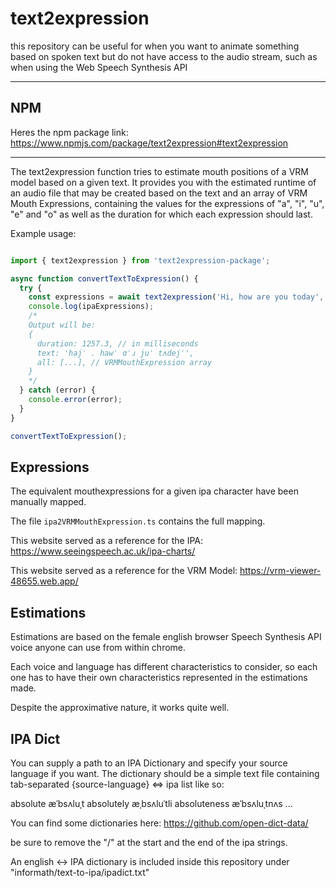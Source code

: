 # text2expression

this repository can be useful for when you want to animate something based on spoken text but do not have access to the audio stream, such as when using the Web Speech Synthesis API

---

## NPM

Heres the npm package link: <https://www.npmjs.com/package/text2expression#text2expression>

---

The text2expression function tries to estimate mouth positions of a VRM model based on a given text. It provides you with the estimated runtime of an audio file that may be created based on the text and an array of VRM Mouth Expressions, containing the values for the expressions of "a", "i", "u", "e" and "o" as well as the duration for which each expression should last.

Example usage:

```javascript

import { text2expression } from 'text2expression-package';

async function convertTextToExpression() {
  try {
    const expressions = await text2expression('Hi, how are you today', 'en', 'path/to/your/ipaDict.txt');
    console.log(ipaExpressions);
    /*
    Output will be:
    {
      duration: 1257.3, // in milliseconds
      text: 'hajˈ . hawˈ ɑˈɹ juˈ tʌdejˈ',
      all: [...], // VRMMouthExpression array
    }
    */
  } catch (error) {
    console.error(error);
  }
}

convertTextToExpression();

```

## Expressions

The equivalent mouthexpressions for a given ipa character have been manually mapped.

The file `ipa2VRMMouthExpression.ts` contains the full mapping.

This website served as a reference for the IPA:
<https://www.seeingspeech.ac.uk/ipa-charts/>

This website served as a reference for the VRM Model:
<https://vrm-viewer-48655.web.app/>

## Estimations

Estimations are based on the female english browser Speech Synthesis API voice anyone can use from within chrome.

Each voice and language has different characteristics to consider, so each one has to have their own characteristics represented in the estimations made.

Despite the approximative nature, it works quite well.

## IPA Dict

You can supply a path to an IPA Dictionary and specify your source language if you want.
The dictionary should be a simple text file containing tab-separated {source-language} <=> ipa list like so:

absolute  æˈbsʌluˌt
absolutely  æˌbsʌluˈtli
absoluteness  æˈbsʌluˌtnʌs
...

You can find some dictionaries here:
<https://github.com/open-dict-data/>

be sure to remove the "/" at the start and the end of the ipa strings.

An english <-> IPA dictionary is included inside this repository under "informath/text-to-ipa/ipadict.txt"
